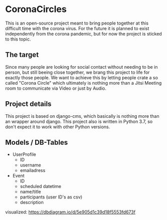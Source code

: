 # CoronaCircles
This is an open-source project meant to bring people together at this difficult time with the corona virus.
For the future it is planned to exist independently from the corona pandemic, but for now the project is sticked to this topic.

## The target
Since many people are looking for social contact without needing to be in person, but still beeing close together,
we brang this project to life for exactly those people. We want to achieve this by letting people crate a so called 
"Corona Circle" which ultimately is nothing more than a Jitsi Meeting room to communicate via Video or just by Audio.

## Project details
This project is based on django-cms, which basically is nothing more than an wrapper around django.
This project also is written in Python 3.7, so don't expect it to work with other Python versions.

## Models / DB-Tables
- UserProfile
    - ID
    - username
    - emailadress
- Event
    - ID
    - scheduled datetime
    - name/title
    - participants (user ID's as csv)
    - description

visualized: https://dbdiagram.io/d/5e905d1c39d18f5553fd673f


